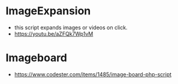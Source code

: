 # ImageExpansion
   -  this script expands images or videos on click.
   -  https://youtu.be/aZFQk7Wp1vM

# Imageboard
 - https://www.codester.com/items/1485/image-board-php-script
